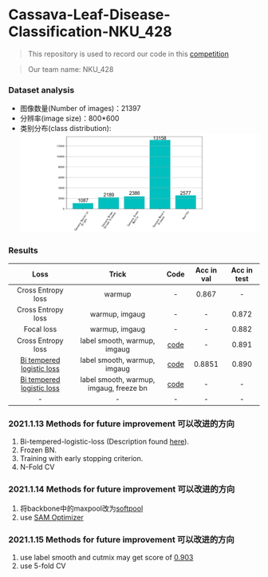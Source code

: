 # Cassava-Leaf-Disease-Classification-NKU_428
>This repository is used to record our code in this [competition](https://www.kaggle.com/c/cassava-leaf-disease-classification/overview)

> Our team name: NKU_428

### Dataset analysis
* 图像数量(Number of images)：21397
* 分辨率(image size)：800*600
* 类别分布(class distribution):
![dataset](https://github.com/nku-shengzheliu/Cassava-Leaf-Disease-Classification/blob/master/dataset.PNG)


### Results
| Loss | Trick | Code | Acc in val | Acc in test|
| :------: | :------: | :------: | :------: | :------: |
| Cross Entropy loss | warmup | - | 0.867 | - |
| Cross Entropy loss | warmup, imgaug | - | - | 0.872 |
| Focal loss | warmup, imgaug | - | - | 0.882 |
| Cross Entropy loss |label smooth, warmup, imgaug |[code](https://github.com/nku-shengzheliu/Cassava-Leaf-Disease-Classification/blob/master/train.py) | - | 0.891 |
| [Bi tempered logistic loss](https://ai.googleblog.com/2019/08/bi-tempered-logistic-loss-for-training.html)  |label smooth, warmup, imgaug| [code](https://github.com/nku-shengzheliu/Cassava-Leaf-Disease-Classification/blob/master/train_bi_temp_loss.py) | 0.8851 |0.890|
| [Bi tempered logistic loss](https://ai.googleblog.com/2019/08/bi-tempered-logistic-loss-for-training.html)  |label smooth, warmup, imgaug, freeze bn| [code](https://github.com/nku-shengzheliu/Cassava-Leaf-Disease-Classification/blob/master/train_bi_temp_loss.py) | - |-|
| - | - | - | - | - |

### 2021.1.13 Methods for future improvement 可以改进的方向 
1. Bi-tempered-logistic-loss (Description found [here](https://ai.googleblog.com/2019/08/bi-tempered-logistic-loss-for-training.html)).
2. Frozen BN.
3. Training with early stopping criterion.
4. N-Fold CV

### 2021.1.14 Methods for future improvement 可以改进的方向 
1. 将backbone中的maxpool改为[softpool](https://github.com/alexandrosstergiou/SoftPool)
2. use [SAM Optimizer](https://github.com/davda54/sam)

### 2021.1.15 Methods for future improvement 可以改进的方向 
1. use label smooth and cutmix may get score of [0.903](https://www.kaggle.com/c/cassava-leaf-disease-classification/discussion/209065)
2. use 5-fold CV

